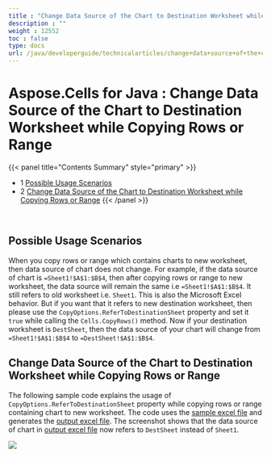 ```yaml
---
title : "Change Data Source of the Chart to Destination Worksheet while Copying Rows or Range" 
description : "" 
weight : 12552 
toc : false
type: docs
url: /java/developerguide/technicalarticles/change+data+source+of+the+chart+to+destination+worksheet+while+copying+rows+or+range/
---
```


# Aspose.Cells for Java : Change Data Source of the Chart to Destination Worksheet while Copying Rows or Range


{{< panel title="Contents Summary" style="primary" >}}
*   1 [Possible Usage Scenarios](#possible-usage-scenarios)
*   2 [Change Data Source of the Chart to Destination Worksheet while Copying Rows or Range](#change-data-source-of-the-chart-to-destination-worksheet-while-copying-rows-or-range)
{{< /panel >}}
 

 


## Possible Usage Scenarios

When you copy rows or range which contains charts to new worksheet, then data source of chart does not change. For example, if the data source of chart is `=Sheet1!$A$1:$B$4`, then after copying rows or range to new worksheet, the data source will remain the same i.e `=Sheet1!$A$1:$B$4`. It still refers to old worksheet i.e. `Sheet1`. This is also the Microsoft Excel behavior. But if you want that it refers to new destination worksheet, then please use the `CopyOptions.ReferToDestinationSheet` property and set it `true` while calling the `Cells.CopyRows()` method. Now if your destination worksheet is `DestSheet`, then the data source of your chart will change from `=Sheet1!$A$1:$B$4` to `=DestSheet!$A$1:$B$4`.

## Change Data Source of the Chart to Destination Worksheet while Copying Rows or Range

The following sample code explains the usage of `CopyOptions.ReferToDestinationSheet` property while copying rows or range containing chart to new worksheet. The code uses the [sample excel file](https://docs2.aspose.com/cells/java/attachments/5275731/5472284.xlsx) and generates the [output excel file](https://docs2.aspose.com/cells/java/attachments/5275731/5472283.xlsx). The screenshot shows that the data source of chart in [output excel file](https://docs2.aspose.com/cells/java/attachments/5275731/5472283.xlsx) now refers to `DestSheet` instead of `Sheet1`.

![](https://docs2.aspose.com/cells/java/attachments/5275731/5472282.png)


